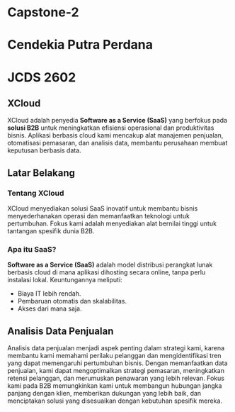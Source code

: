# Capstone-2
# Cendekia Putra Perdana
# JCDS 2602

## XCloud
XCloud adalah penyedia **Software as a Service (SaaS)** yang berfokus pada **solusi B2B** untuk meningkatkan efisiensi operasional dan produktivitas bisnis. Aplikasi berbasis cloud kami mencakup alat manajemen penjualan, otomatisasi pemasaran, dan analisis data, membantu perusahaan membuat keputusan berbasis data.

## Latar Belakang
### Tentang XCloud
XCloud menyediakan solusi SaaS inovatif untuk membantu bisnis menyederhanakan operasi dan memanfaatkan teknologi untuk pertumbuhan. Fokus kami adalah menyediakan alat bernilai tinggi untuk tantangan spesifik dunia B2B.

### Apa itu SaaS?
**Software as a Service (SaaS)** adalah model distribusi perangkat lunak berbasis cloud di mana aplikasi dihosting secara online, tanpa perlu instalasi lokal. Keuntungannya meliputi:  
- Biaya IT lebih rendah.  
- Pembaruan otomatis dan skalabilitas.  
- Akses dari mana saja.

## Analisis Data Penjualan
Analisis data penjualan menjadi aspek penting dalam strategi kami, karena membantu kami memahami perilaku pelanggan dan mengidentifikasi tren yang dapat memengaruhi pertumbuhan bisnis. Dengan memanfaatkan data penjualan, kami dapat mengoptimalkan strategi pemasaran, meningkatkan retensi pelanggan, dan merumuskan penawaran yang lebih relevan. Fokus kami pada B2B memungkinkan kami untuk membangun hubungan jangka panjang dengan klien, memberikan dukungan yang lebih baik, dan menciptakan solusi yang disesuaikan dengan kebutuhan spesifik mereka.
